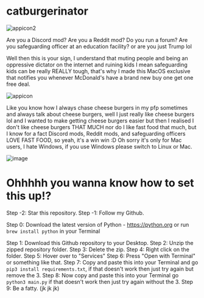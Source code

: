 # catburgerinator

![appicon2](https://github.com/user-attachments/assets/0bfce6bf-89b6-49bf-8767-391ddf64aadb)

Are you a Discord mod? Are you a Reddit mod? Do you run a forum? Are you safeguarding officer at an education facility? 
or are you just Trump lol

Well then this is your sign,
I understand that muting people and being an oppressive dictator on the internet and ruining kids I mean safeguarding kids can be really REALLY tough, that's why I made this MacOS exclusive that notifies you whenever McDonald's have a brand new buy one get one free deal.

![appicon](https://github.com/user-attachments/assets/1877d967-10ed-4d76-91d4-5ca64085fd07)

Like you know how I always chase cheese burgers in my pfp sometimes and always talk about cheese burgers, well I just really like cheese burgers lol and I wanted to make getting cheese burgers easier but then I realised I don't like cheese burgers THAT MUCH nor do I like fast food that much, but I know for a fact Discord mods, Reddit mods, and safeguarding officers LOVE FAST FOOD, so yeah, it's a win win :D
Oh sorry it's only for Mac users, I hate Windows, if you use Windows please switch to Linux or Mac.

![image](https://github.com/user-attachments/assets/f16ae778-7348-4a12-89cf-fffc24572942)

# Ohhhhh you wanna know how to set this up!?

Step -2: Star this repository.
Step -1: Follow my Github.

Step 0: Download the latest version of Python - https://python.org
or run ```brew install python``` in your Terminal

Step 1: Download this Github repository to your Desktop.
Step 2: Unzip the zipped repository folder.
Step 3: Delete the zip.
Step 4: Right click on the folder.
Step 5: Hover over to "Services"
Step 6: Press "Open with Terminal" or something like that.
Step 7: Copy and paste this into your Terminal and go ```pip3 install requirements.txt```, if that doesn't work then just try again but remove the 3.
Step 8: Now copy and paste this into your Terminal go ```python3 main.py``` if that doesn't work then just try again without the 3.
Step 9: Be a fatty. (jk jk jk)
